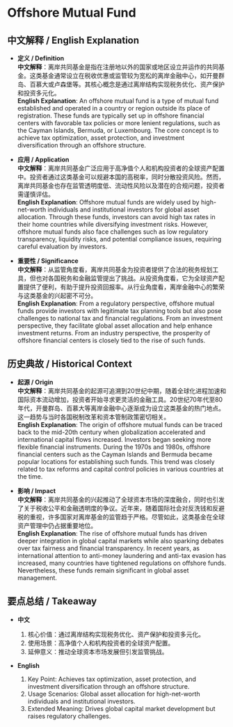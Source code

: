 # Offshore Mutual Fund

## 中文解释 / English Explanation

* **定义 / Definition**  
  **中文解释**：离岸共同基金是指在注册地以外的国家或地区设立并运作的共同基金。这类基金通常设立在税收优惠或监管较为宽松的离岸金融中心，如开曼群岛、百慕大或卢森堡等。其核心概念是通过离岸结构实现税务优化、资产保护和投资多元化。  
  **English Explanation**: An offshore mutual fund is a type of mutual fund established and operated in a country or region outside its place of registration. These funds are typically set up in offshore financial centers with favorable tax policies or more lenient regulations, such as the Cayman Islands, Bermuda, or Luxembourg. The core concept is to achieve tax optimization, asset protection, and investment diversification through an offshore structure.

* **应用 / Application**  
  **中文解释**：离岸共同基金广泛应用于高净值个人和机构投资者的全球资产配置中。投资者通过这类基金可以规避本国的高税率，同时分散投资风险。然而，离岸共同基金也存在监管透明度低、流动性风险以及潜在的合规问题，投资者需谨慎评估。  
  **English Explanation**: Offshore mutual funds are widely used by high-net-worth individuals and institutional investors for global asset allocation. Through these funds, investors can avoid high tax rates in their home countries while diversifying investment risks. However, offshore mutual funds also face challenges such as low regulatory transparency, liquidity risks, and potential compliance issues, requiring careful evaluation by investors.

* **重要性 / Significance**  
  **中文解释**：从监管角度看，离岸共同基金为投资者提供了合法的税务规划工具，但也对各国税务和金融监管提出了挑战。从投资角度看，它为全球资产配置提供了便利，有助于提升投资回报率。从行业角度看，离岸金融中心的繁荣与这类基金的兴起密不可分。  
  **English Explanation**: From a regulatory perspective, offshore mutual funds provide investors with legitimate tax planning tools but also pose challenges to national tax and financial regulations. From an investment perspective, they facilitate global asset allocation and help enhance investment returns. From an industry perspective, the prosperity of offshore financial centers is closely tied to the rise of such funds.

## 历史典故 / Historical Context

* **起源 / Origin**  
  **中文解释**：离岸共同基金的起源可追溯到20世纪中期，随着全球化进程加速和国际资本流动增加，投资者开始寻求更灵活的金融工具。20世纪70年代至80年代，开曼群岛、百慕大等离岸金融中心逐渐成为设立这类基金的热门地点。这一趋势与当时各国税制改革和资本管制政策密切相关。  
  **English Explanation**: The origin of offshore mutual funds can be traced back to the mid-20th century when globalization accelerated and international capital flows increased. Investors began seeking more flexible financial instruments. During the 1970s and 1980s, offshore financial centers such as the Cayman Islands and Bermuda became popular locations for establishing such funds. This trend was closely related to tax reforms and capital control policies in various countries at the time.

* **影响 / Impact**  
  **中文解释**：离岸共同基金的兴起推动了全球资本市场的深度融合，同时也引发了关于税收公平和金融透明度的争议。近年来，随着国际社会对反洗钱和反避税的重视，许多国家对离岸基金的监管趋于严格。尽管如此，这类基金在全球资产管理中仍占据重要地位。  
  **English Explanation**: The rise of offshore mutual funds has driven deeper integration in global capital markets while also sparking debates over tax fairness and financial transparency. In recent years, as international attention to anti-money laundering and anti-tax evasion has increased, many countries have tightened regulations on offshore funds. Nevertheless, these funds remain significant in global asset management.

## 要点总结 / Takeaway

* **中文**  
  1. 核心价值：通过离岸结构实现税务优化、资产保护和投资多元化。
  2. 使用场景：高净值个人和机构投资者的全球资产配置。
  3. 延伸意义：推动全球资本市场发展但引发监管挑战。

* **English**  
  1. Key Point: Achieves tax optimization, asset protection, and investment diversification through an offshore structure.
  2. Usage Scenarios: Global asset allocation for high-net-worth individuals and institutional investors.
  3. Extended Meaning: Drives global capital market development but raises regulatory challenges.